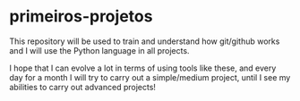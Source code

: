 # primeiros-projetos
This repository will be used to train and understand how git/github works and I will use the Python language in all projects. 

I hope that I can evolve a lot in terms of using tools like these, and every day for a month I will try to carry out a simple/medium project, until I see my abilities to carry out advanced projects!
